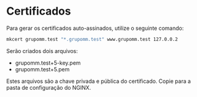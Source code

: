 # Certificados
Para gerar os certificados auto-assinados, utilize o seguinte comando:

```sh
mkcert grupomm.test "*.grupomm.test" www.grupomm.test 127.0.0.2
```

Serão criados dois arquivos:
 - grupomm.test+5-key.pem
 - grupomm.test+5.pem

Estes arquivos são a chave privada e pública do certificado. Copie para a pasta de configuração do NGINX.
